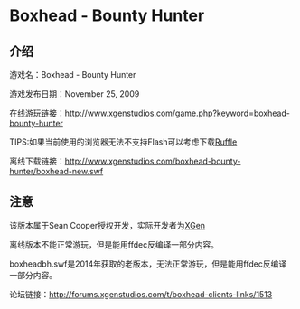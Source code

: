 # Boxhead - Bounty Hunter

## 介绍

游戏名：Boxhead - Bounty Hunter

游戏发布日期：November 25, 2009

在线游玩链接：http://www.xgenstudios.com/game.php?keyword=boxhead-bounty-hunter

TIPS:如果当前使用的浏览器无法不支持Flash可以考虑下载[Ruffle](https://ruffle.rs/)

离线下载链接：http://www.xgenstudios.com/boxhead-bounty-hunter/boxhead-new.swf

## 注意

该版本属于Sean Cooper授权开发，实际开发者为[XGen](http://www.xgenstudios.com/)

离线版本不能正常游玩，但是能用ffdec反编译一部分内容。

boxheadbh.swf是2014年获取的老版本，无法正常游玩，但是能用ffdec反编译一部分内容。

论坛链接：http://forums.xgenstudios.com/t/boxhead-clients-links/1513
